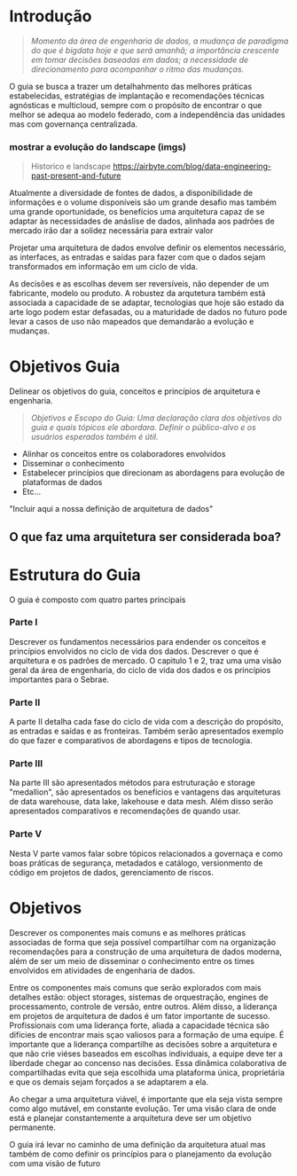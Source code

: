 # Introdução
> _Momento da área de engenharia de dados, a mudança de paradigma do que é bigdata hoje e que será amanhã; a importância crescente em tomar decisões baseadas em dados; a necessidade de direcionamento para acompanhar o ritmo das mudanças._

O guia se busca a trazer um detalhahmento das melhores práticas estabelecidas, estratégias de implantação e recomendações técnicas agnósticas e multicloud, sempre com o propósito de encontrar o que melhor se adequa ao modelo federado, com a independência das unidades mas com governança centralizada.


### mostrar a evolução do landscape (imgs)
> Historico e landscape 
https://airbyte.com/blog/data-engineering-past-present-and-future

Atualmente a diversidade de fontes de dados, a disponibilidade de informações e o volume disponíveis são um grande desafio mas também uma grande oportunidade, os benefícios uma arquitetura capaz de se adaptar às necessidades de anáslise de dados, alinhada aos padrões de mercado irão dar a solidez necessária para extrair valor 

Projetar uma arquitetura de dados envolve definir os elementos necessário, as interfaces, as entradas e saídas para fazer com que o dados sejam transformados em informação em um ciclo de vida.

As decisões e as escolhas devem ser reversíveis, não depender de um fabricante, modelo ou produto. A robustez da arqutetura também está associada a capacidade de se adaptar, tecnologias que hoje são estado da arte logo podem estar defasadas, ou a maturidade de dados no futuro pode levar a casos de uso não mapeados que demandarão a evolução e mudanças.


# Objetivos Guia

Delinear os objetivos do guia, conceitos e princípios de arquitetura e engenharia.

> _Objetivos e Escopo do Guia: Uma declaração clara dos objetivos do guia e quais tópicos ele abordara. Definir o público-alvo e os usuários esperados também é útil._
- Alinhar os conceitos entre os colaboradores envolvidos
- Disseminar o conhecimento
- Estabelecer princípios que direcionam as abordagens para evolução de plataformas de dados
- Etc...

"Incluir aqui a nossa definição de arquitetura de dados"

O que faz uma arquitetura ser considerada boa?
-

# Estrutura do Guia
O guia é composto com quatro partes principais

### Parte I
Descrever os fundamentos necessários para endender os conceitos e princípios envolvidos no ciclo de vida dos dados. Descrever o que é  arquitetura e os padrões de mercado. O capitulo 1 e 2, traz uma uma visão geral da área de engenharia, do ciclo de vida dos dados e os princípios importantes para o Sebrae.

### Parte II
A parte II detalha cada fase do ciclo de vida com a descrição do propósito, as entradas e saídas e as fronteiras. Também serão apresentados exemplo do que fazer e comparativos de abordagens e tipos de tecnologia.

### Parte III
Na parte III são apresentados métodos para estruturação e storage "medallion", são apresentados os benefícios e vantagens das arquiteturas de data warehouse, data lake, lakehouse e data mesh. Além disso serão apresentados comparativos e recomendações de quando usar.

### Parte V
Nesta V parte vamos falar sobre tópicos relacionados a governaça e como  boas práticas de segurança, metadados e catálogo, versionmento de código em projetos de dados, gerenciamento de riscos. 


# Objetivos
Descrever os componentes mais comuns e as melhores práticas associadas de forma que seja possível compartilhar com na organização recomendações para a construção de uma arquitetura de dados moderna, além de ser um meio de disseminar o conhecimento entre os times envolvidos em atividades de engenharia de dados.

Entre os componentes mais comuns que serão explorados com mais detalhes estão: object storages, sistemas de orquestração, engines de processamento, controle de versão, entre outros. Além disso, a liderança em projetos de arquitetura de dados é um fator importante de sucesso. Profissionais com uma liderança forte, aliada a capacidade técnica são difícies de encontrar mais sçao valiosos para a formação de uma equipe. É importante que a liderança compartilhe as decisões sobre a arquitetura e que não crie viéses baseados em escolhas individuais, a equipe deve ter a liberdade chegar ao concenso nas decisões. Essa dinâmica colaborativa de compartilhadas evita que seja escolhida uma plataforma única, proprietária e que os demais sejam forçados a se adaptarem a ela.

Ao chegar a uma arquitetura viável, é importante que ela seja vista sempre como algo mutável, em constante evolução. Ter uma visão clara de onde está e planejar constantemente a arquitetura deve ser um objetivo permanente.

O guia irá levar no caminho de uma definição da arquitetura atual mas também de como definir os princípios para o planejamento da evolução com uma visão de futuro

